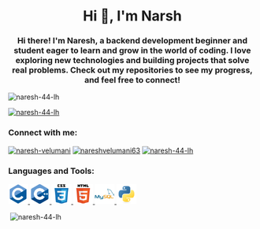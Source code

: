 <h1 align="center">Hi 👋, I'm Narsh</h1>
<h3 align="center">Hi there! I'm Naresh, a backend development beginner and student eager to learn and grow in the world of coding. I love exploring new technologies and building projects that solve real problems. Check out my repositories to see my progress, and feel free to connect!</h3>

<p align="left"> <img src="https://komarev.com/ghpvc/?username=naresh-44-lh&label=Profile%20views&color=0e75b6&style=flat" alt="naresh-44-lh" /> </p>

<p align="left"> <a href="https://github.com/ryo-ma/github-profile-trophy"><img src="https://github-profile-trophy.vercel.app/?username=naresh-44-lh" alt="naresh-44-lh" /></a> </p>

<h3 align="left">Connect with me:</h3>
<p align="left">
<a href="https://linkedin.com/in/naresh-velumani" target="blank"><img align="center" src="https://raw.githubusercontent.com/rahuldkjain/github-profile-readme-generator/master/src/images/icons/Social/linked-in-alt.svg" alt="naresh-velumani" height="30" width="40" /></a>
<a href="https://www.hackerrank.com/nareshvelumani63" target="blank"><img align="center" src="https://raw.githubusercontent.com/rahuldkjain/github-profile-readme-generator/master/src/images/icons/Social/hackerrank.svg" alt="nareshvelumani63" height="30" width="40" /></a>
<a href="https://www.leetcode.com/naresh-44-lh" target="blank"><img align="center" src="https://raw.githubusercontent.com/rahuldkjain/github-profile-readme-generator/master/src/images/icons/Social/leet-code.svg" alt="naresh-44-lh" height="30" width="40" /></a>
</p>

<h3 align="left">Languages and Tools:</h3>
<p align="left"> <a href="https://www.cprogramming.com/" target="_blank" rel="noreferrer"> <img src="https://raw.githubusercontent.com/devicons/devicon/master/icons/c/c-original.svg" alt="c" width="40" height="40"/> </a> <a href="https://www.w3schools.com/cpp/" target="_blank" rel="noreferrer"> <img src="https://raw.githubusercontent.com/devicons/devicon/master/icons/cplusplus/cplusplus-original.svg" alt="cplusplus" width="40" height="40"/> </a> <a href="https://www.w3schools.com/css/" target="_blank" rel="noreferrer"> <img src="https://raw.githubusercontent.com/devicons/devicon/master/icons/css3/css3-original-wordmark.svg" alt="css3" width="40" height="40"/> </a> <a href="https://www.w3.org/html/" target="_blank" rel="noreferrer"> <img src="https://raw.githubusercontent.com/devicons/devicon/master/icons/html5/html5-original-wordmark.svg" alt="html5" width="40" height="40"/> </a> <a href="https://www.mysql.com/" target="_blank" rel="noreferrer"> <img src="https://raw.githubusercontent.com/devicons/devicon/master/icons/mysql/mysql-original-wordmark.svg" alt="mysql" width="40" height="40"/> </a> <a href="https://www.python.org" target="_blank" rel="noreferrer"> <img src="https://raw.githubusercontent.com/devicons/devicon/master/icons/python/python-original.svg" alt="python" width="40" height="40"/> </a> </p>

<p>&nbsp;<img align="center" src="https://github-readme-stats.vercel.app/api?username=naresh-44-lh&show_icons=true&locale=en" alt="naresh-44-lh" /></p>
